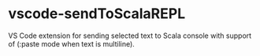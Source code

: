 # vscode-sendToScalaREPL
VS Code extension for sending selected text to Scala console with support of (:paste mode when text is multiline).
